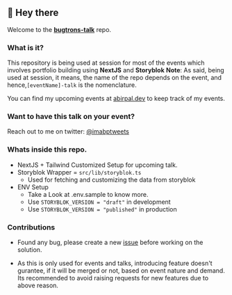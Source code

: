 ## 👋 Hey there
Welcome to the **[bugtrons-talk](https://bugtrons.co/connect)** repo.

### What is it?
This repository is being used at session for most of the events which involves portfolio building using **NextJS** and **Storyblok**
**Note**: As said, being used at session, it means, the name of the repo depends on the event, and hence,`[eventName]-talk` is the nomenclature.

You can find my upcoming events at [abirpal.dev](https://abirpal.dev) to keep track of my events. 

### Want to have this talk on your event?
Reach out to me on twitter: [@imabptweets](https://twitter.com/imabptweets)


### Whats inside this repo.

- NextJS + Tailwind Customized Setup for upcoming talk.
- Storyblok Wrapper = `src/lib/storyblok.ts`
    - Used for fetching and customizing the data from storyblok 
- ENV Setup
    - Take a Look at .env.sample to know more. 
    - Use `STORYBLOK_VERSION = "draft"` in development
    - Use `STORYBLOK_VERSION = "published"` in production

### Contributions
- Found any bug, please create a new [issue](https://github.com/imabp/bugtrons-talk/issues/new?assignees=&labels=bug&template=bug.md) before working on the solution.

- As this is only used for events and talks, introducing feature doesn't gurantee, if it will be merged or not, based on event nature and demand. 
Its recommended to avoid raising requests for new features  due to above reason.

